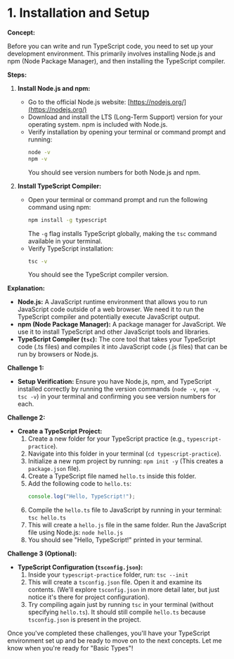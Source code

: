
# 1. Installation and Setup

**Concept:**

Before you can write and run TypeScript code, you need to set up your development environment. This primarily involves installing Node.js and npm (Node Package Manager), and then installing the TypeScript compiler.

**Steps:**

1.  **Install Node.js and npm:**
    *   Go to the official Node.js website: [https://nodejs.org/](https://nodejs.org/)
    *   Download and install the LTS (Long-Term Support) version for your operating system. npm is included with Node.js.
    *   Verify installation by opening your terminal or command prompt and running:
        ```bash
        node -v
        npm -v
        ```
        You should see version numbers for both Node.js and npm.

2.  **Install TypeScript Compiler:**
    *   Open your terminal or command prompt and run the following command using npm:
        ```bash
        npm install -g typescript
        ```
        The `-g` flag installs TypeScript globally, making the `tsc` command available in your terminal.
    *   Verify TypeScript installation:
        ```bash
        tsc -v
        ```
        You should see the TypeScript compiler version.

**Explanation:**

*   **Node.js:**  A JavaScript runtime environment that allows you to run JavaScript code outside of a web browser. We need it to run the TypeScript compiler and potentially execute JavaScript output.
*   **npm (Node Package Manager):**  A package manager for JavaScript. We use it to install TypeScript and other JavaScript tools and libraries.
*   **TypeScript Compiler (`tsc`):**  The core tool that takes your TypeScript code (.ts files) and compiles it into JavaScript code (.js files) that can be run by browsers or Node.js.

**Challenge 1:**

*   **Setup Verification:** Ensure you have Node.js, npm, and TypeScript installed correctly by running the version commands (`node -v`, `npm -v`, `tsc -v`) in your terminal and confirming you see version numbers for each.

**Challenge 2:**

*   **Create a TypeScript Project:**
    1.  Create a new folder for your TypeScript practice (e.g., `typescript-practice`).
    2.  Navigate into this folder in your terminal (`cd typescript-practice`).
    3.  Initialize a new npm project by running: `npm init -y` (This creates a `package.json` file).
    4.  Create a TypeScript file named `hello.ts` inside this folder.
    5.  Add the following code to `hello.ts`:
        ```typescript
        console.log("Hello, TypeScript!");
        ```
    6.  Compile the `hello.ts` file to JavaScript by running in your terminal: `tsc hello.ts`
    7.  This will create a `hello.js` file in the same folder. Run the JavaScript file using Node.js: `node hello.js`
    8.  You should see "Hello, TypeScript!" printed in your terminal.

**Challenge 3 (Optional):**

*   **TypeScript Configuration (`tsconfig.json`):**
    1.  Inside your `typescript-practice` folder, run: `tsc --init`
    2.  This will create a `tsconfig.json` file. Open it and examine its contents.  (We'll explore `tsconfig.json` in more detail later, but just notice it's there for project configuration).
    3.  Try compiling again just by running `tsc` in your terminal (without specifying `hello.ts`).  It should still compile `hello.ts` because `tsconfig.json` is present in the project.

Once you've completed these challenges, you'll have your TypeScript environment set up and be ready to move on to the next concepts. Let me know when you're ready for "Basic Types"!